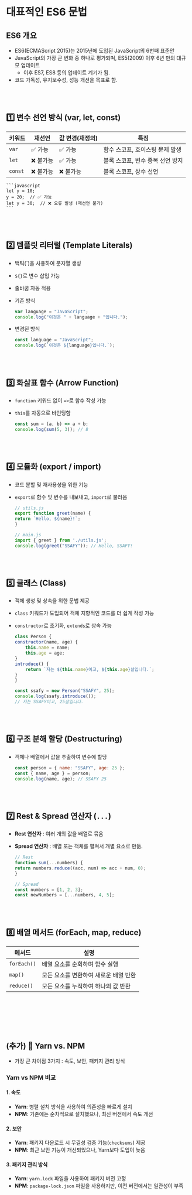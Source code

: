 

# 대표적인 ES6 문법

## ES6 개요
- ES6(ECMAScript 2015)는 2015년에 도입된 JavaScript의 6번째 표준안  
- JavaScript의 가장 큰 변화 중 하나로 평가되며, ES5(2009) 이후 6년 만의 대규모 업데이트 
  - 이후 ES7, ES8 등의 업데이트 계기가 됨.
- 코드 가독성, 유지보수성, 성능 개선을 목표로 함.  

<br/>
<br/>

## 1️⃣ 변수 선언 방식 (var, let, const)
| 키워드 | 재선언 | 값 변경(재정의) | 특징 |
|--------|------|--------|--------|
| `var` | ✅ 가능 | ✅ 가능 | 함수 스코프, 호이스팅 문제 발생 |
| `let` | ❌ 불가능 | ✅ 가능 | 블록 스코프, 변수 중복 선언 방지 |
| `const` | ❌ 불가능 | ❌ 불가능 | 블록 스코프, 상수 선언 |

    ```javascript
    let y = 10;
    y = 20;  // ✅ 가능
    let y = 30;  // ❌ 오류 발생 (재선언 불가)
    ```
<br/>
<br/>

## 2️⃣ 템플릿 리터럴 (Template Literals)
- 백틱(`)을 사용하여 문자열 생성  
- `${}`로 변수 삽입 가능  
- 줄바꿈 자동 적용  

- 기존 방식
    ```javascript
    var language = "JavaScript";
    console.log("이것은 " + language + "입니다.");
    ```
- 변경된 방식
    ```javascript
    const language = "JavaScript";
    console.log(`이것은 ${language}입니다.`);
    ```

<br/>
<br/>

## 3️⃣ 화살표 함수 (Arrow Function)
- `function` 키워드 없이 `=>`로 함수 작성 가능  
- `this`를 자동으로 바인딩함  

    ```javascript
    const sum = (a, b) => a + b;
    console.log(sum(5, 3)); // 8
    ```

<br/>
<br/>

## 4️⃣ 모듈화 (export / import)
- 코드 분할 및 재사용성을 위한 기능  
- `export`로 함수 및 변수를 내보내고, `import`로 불러옴  

    ```javascript
    // utils.js
    export function greet(name) {
    return `Hello, ${name}!`;
    }

    // main.js
    import { greet } from './utils.js';
    console.log(greet("SSAFY")); // Hello, SSAFY!
    ```

<br/>
<br/>

## 5️⃣ 클래스 (Class)  
- 객체 생성 및 상속을 위한 문법 제공
- `class` 키워드가 도입되어 객체 지향적인 코드를 더 쉽게 작성 가능  
- `constructor`로 초기화, `extends`로 상속 가능  

    ```javascript
    class Person {
    constructor(name, age) {
        this.name = name;
        this.age = age;
    }
    introduce() {
        return `저는 ${this.name}이고, ${this.age}살입니다.`;
    }
    }

    const ssafy = new Person("SSAFY", 25);
    console.log(ssafy.introduce()); 
    // 저는 SSAFY이고, 25살입니다.
    ```

<br/>
<br/>

## 6️⃣ 구조 분해 할당 (Destructuring) 
- 객체나 배열에서 값을 추출하여 변수에 할당

    ```javascript
    const person = { name: "SSAFY", age: 25 };
    const { name, age } = person;
    console.log(name, age); // SSAFY 25
    ```

<br/>
<br/>

## 7️⃣ Rest & Spread 연산자 (`...`)  
- **Rest 연산자** : 여러 개의 값을 배열로 묶음  
- **Spread 연산자** : 배열 또는 객체를 펼쳐서 개별 요소로 만듦.  

    ````javascript
    // Rest
    function sum(...numbers) {
    return numbers.reduce((acc, num) => acc + num, 0);
    }

    // Spread
    const numbers = [1, 2, 3];
    const newNumbers = [...numbers, 4, 5];
    ````

<br/>
<br/>

## 8️⃣ 배열 메서드 (forEach, map, reduce)  
| 메서드 | 설명 |
|--------|------|
| `forEach()` | 배열 요소를 순회하며 함수 실행 |
| `map()` | 모든 요소를 변환하여 새로운 배열 반환 |
| `reduce()` | 모든 요소를 누적하여 하나의 값 반환 |


<br/>
<br/>
<br/>
<br/>
<br/>


## (추가) 📌 Yarn vs. NPM

- 가장 큰 차이점 3가지 : 속도, 보안, 패키지 관리 방식

### **Yarn vs NPM 비교**
  
#### 1. 속도 
- **Yarn**: 병렬 설치 방식을 사용하여 의존성을 빠르게 설치  
- **NPM**: 기존에는 순차적으로 설치했으나, 최신 버전에서 속도 개선  

#### 2. 보안   
- **Yarn**: 패키지 다운로드 시 무결성 검증 기능(`checksums`) 제공  
- **NPM**: 최근 보안 기능이 개선되었으나, Yarn보다 도입이 늦음  

#### 3. 패키지 관리 방식   
- **Yarn**: `yarn.lock` 파일을 사용하여 패키지 버전 고정  
- **NPM**: `package-lock.json` 파일을 사용하지만, 이전 버전에서는 일관성이 부족  

